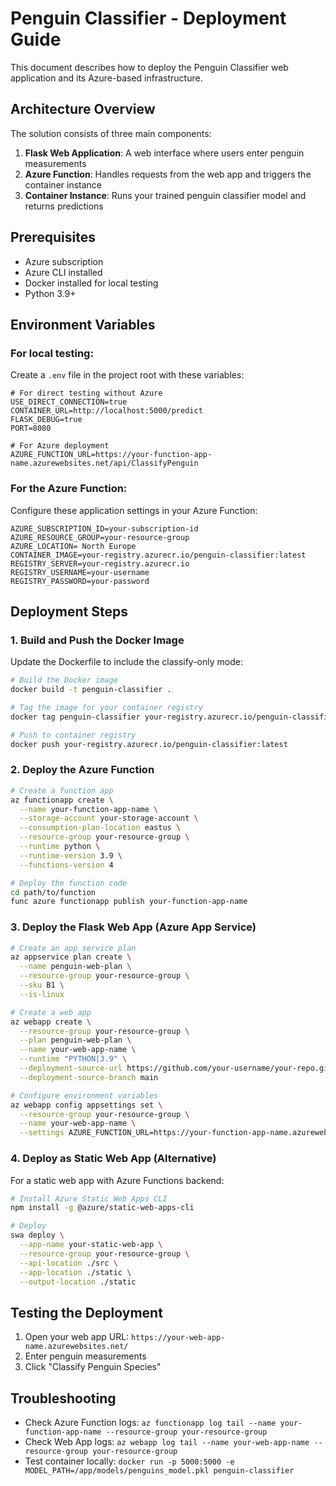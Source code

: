 # Penguin Classifier - Deployment Guide

This document describes how to deploy the Penguin Classifier web application and its Azure-based infrastructure.

## Architecture Overview

The solution consists of three main components:

1. **Flask Web Application**: A web interface where users enter penguin measurements
2. **Azure Function**: Handles requests from the web app and triggers the container instance
3. **Container Instance**: Runs your trained penguin classifier model and returns predictions

## Prerequisites

- Azure subscription
- Azure CLI installed
- Docker installed for local testing
- Python 3.9+

## Environment Variables

### For local testing:

Create a `.env` file in the project root with these variables:

```
# For direct testing without Azure
USE_DIRECT_CONNECTION=true
CONTAINER_URL=http://localhost:5000/predict
FLASK_DEBUG=true
PORT=8080

# For Azure deployment
AZURE_FUNCTION_URL=https://your-function-app-name.azurewebsites.net/api/ClassifyPenguin
```

### For the Azure Function:

Configure these application settings in your Azure Function:

```
AZURE_SUBSCRIPTION_ID=your-subscription-id
AZURE_RESOURCE_GROUP=your-resource-group
AZURE_LOCATION= North Europe
CONTAINER_IMAGE=your-registry.azurecr.io/penguin-classifier:latest
REGISTRY_SERVER=your-registry.azurecr.io
REGISTRY_USERNAME=your-username
REGISTRY_PASSWORD=your-password
```

## Deployment Steps

### 1. Build and Push the Docker Image

Update the Dockerfile to include the classify-only mode:

```bash
# Build the Docker image
docker build -t penguin-classifier .

# Tag the image for your container registry
docker tag penguin-classifier your-registry.azurecr.io/penguin-classifier:latest

# Push to container registry
docker push your-registry.azurecr.io/penguin-classifier:latest
```

### 2. Deploy the Azure Function

```bash
# Create a function app
az functionapp create \
  --name your-function-app-name \
  --storage-account your-storage-account \
  --consumption-plan-location eastus \
  --resource-group your-resource-group \
  --runtime python \
  --runtime-version 3.9 \
  --functions-version 4

# Deploy the function code
cd path/to/function
func azure functionapp publish your-function-app-name
```

### 3. Deploy the Flask Web App (Azure App Service)

```bash
# Create an app service plan
az appservice plan create \
  --name penguin-web-plan \
  --resource-group your-resource-group \
  --sku B1 \
  --is-linux

# Create a web app
az webapp create \
  --resource-group your-resource-group \
  --plan penguin-web-plan \
  --name your-web-app-name \
  --runtime "PYTHON|3.9" \
  --deployment-source-url https://github.com/your-username/your-repo.git \
  --deployment-source-branch main

# Configure environment variables
az webapp config appsettings set \
  --resource-group your-resource-group \
  --name your-web-app-name \
  --settings AZURE_FUNCTION_URL=https://your-function-app-name.azurewebsites.net/api/ClassifyPenguin
```

### 4. Deploy as Static Web App (Alternative)

For a static web app with Azure Functions backend:

```bash
# Install Azure Static Web Apps CLI
npm install -g @azure/static-web-apps-cli

# Deploy
swa deploy \
  --app-name your-static-web-app \
  --resource-group your-resource-group \
  --api-location ./src \
  --app-location ./static \
  --output-location ./static
```

## Testing the Deployment

1. Open your web app URL: `https://your-web-app-name.azurewebsites.net/`
2. Enter penguin measurements
3. Click "Classify Penguin Species"

## Troubleshooting

- Check Azure Function logs: `az functionapp log tail --name your-function-app-name --resource-group your-resource-group`
- Check Web App logs: `az webapp log tail --name your-web-app-name --resource-group your-resource-group`
- Test container locally: `docker run -p 5000:5000 -e MODEL_PATH=/app/models/penguins_model.pkl penguin-classifier`